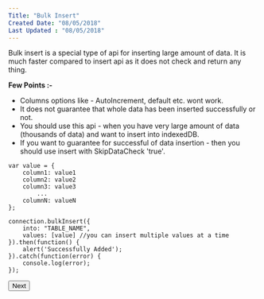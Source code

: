 ```yaml
---
Title: "Bulk Insert"
Created Date: "08/05/2018"
Last Updated : "08/05/2018"
---
```


Bulk insert is a special type of api for inserting large amount of data. It is much faster compared to insert api as it does not check and return any thing.

**Few Points :-**

*   Columns options like - AutoIncrement, default etc. wont work.
*   It does not guarantee that whole data has been inserted successfully or not.
*   You should use this api - when you have very large amount of data (thousands of data) and want to insert into indexedDB.
*   If you want to guarantee for successful of data insertion - then you should use insert with SkipDataCheck 'true'.

```
var value = {
    column1: value1
    column2: value2
    column3: value3
        ...
    columnN: valueN
};

connection.bulkInsert({
    into: "TABLE_NAME",
    values: [value] //you can insert multiple values at a time
}).then(function() {
    alert('Successfully Added');
}).catch(function(error) {
    console.log(error);
});
```

<p class="margin-top-40px center-align">
    <button class="btn info btnNext">Next</button>
</p>